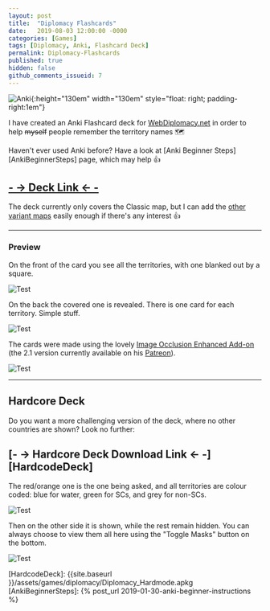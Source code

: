 ```yaml
---
layout: post
title:  "Diplomacy Flashcards"
date:   2019-08-03 12:00:00 -0000
categories: [Games]
tags: [Diplomacy, Anki, Flashcard Deck]
permalink: Diplomacy-Flashcards
published: true
hidden: false
github_comments_issueid: 7
---
```


![Anki](/assets/anki.png){:height="130em" width="130em" style="float: right;  padding-right:1em"}

I have created an Anki Flashcard deck for [WebDiplomacy.net][WebDiplomacy] in order to help ~~myself~~ people remember the territory names :world_map:

Haven't ever used Anki before? Have a look at [Anki Beginner Steps][AnkiBeginnerSteps] page, which may help :+1:


## [- -> Deck Link <- -][DiplomacyDeck]

The deck currently only covers the Classic map, but I can add the [other variant maps][WebDiplomacyMapVariants] easily enough if there's any interest :+1:


-----


### Preview

On the front of the card you see all the territories, with one blanked out by a square.

![Test](/assets/games/diplomacy/classic1.png)

On the back the covered one is revealed. There is one card for each territory. Simple stuff.

![Test](/assets/games/diplomacy/classic2.png)

The cards were made using the lovely [Image Occlusion Enhanced Add-on][ImageOcclusionEnhanced] (the 2.1 version currently available on his [Patreon][GlutanimatePatreon]).


![Test](/assets/games/diplomacy/classic-editor.png)


-----


## Hardcore Deck

Do you want a more challenging version of the deck, where no other countries are shown? Look no further:

## [- -> Hardcore Deck Download Link <- -][HardcodeDeck]

The red/orange one is the one being asked, and all territories are colour coded: blue for water, green for SCs, and grey for non-SCs.

![Test](/assets/games/diplomacy/classic-hardcore1.png)

Then on the other side it is shown, while the rest remain hidden. You can always choose to view them all here using the "Toggle Masks" button on the bottom.

![Test](/assets/games/diplomacy/classic-hardcore2.png)






[WebDiplomacy]: https://webdiplomacy.net/ 
[WebDiplomacyMapVariants]: https://webdiplomacy.net/variants.php
[DiplomacyDeck]: https://ankiweb.net/shared/info/681500783
[ImageOcclusionEnhanced]: https://ankiweb.net/shared/info/1374772155
[GlutanimatePatreon]: https://www.patreon.com/glutanimate
[HardcodeDeck]: {{site.baseurl }}/assets/games/diplomacy/Diplomacy_Hardmode.apkg
[AnkiBeginnerSteps]: {% post_url 2019-01-30-anki-beginner-instructions %}